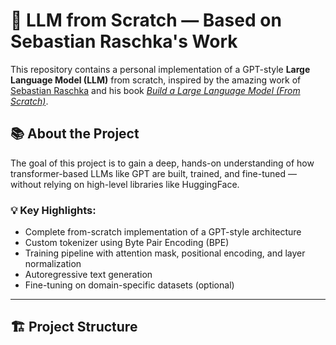 
# 🧠 LLM from Scratch — Based on Sebastian Raschka's Work

This repository contains a personal implementation of a GPT-style **Large Language Model (LLM)** from scratch, inspired by the amazing work of [Sebastian Raschka](https://github.com/rasbt) and his book *[Build a Large Language Model (From Scratch)](https://www.manning.com/books/build-a-large-language-model-from-scratch)*.

## 📚 About the Project

The goal of this project is to gain a deep, hands-on understanding of how transformer-based LLMs like GPT are built, trained, and fine-tuned — without relying on high-level libraries like HuggingFace.

### 💡 Key Highlights:
- Complete from-scratch implementation of a GPT-style architecture
- Custom tokenizer using Byte Pair Encoding (BPE)
- Training pipeline with attention mask, positional encoding, and layer normalization
- Autoregressive text generation
- Fine-tuning on domain-specific datasets (optional)

---

## 🏗️ Project Structure






